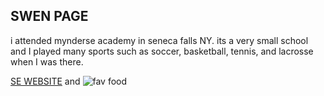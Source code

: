## SWEN PAGE

i attended mynderse academy in seneca falls NY. its a very small school and I played many sports such as soccer, basketball, tennis, and lacrosse when I was there.

[SE WEBSITE](http://www.se.rit.edu/~swen-101/00/index.html) and ![fav food](https://www.tasteofhome.com/wp-content/uploads/2018/01/exps41527_CS143613B11_11_8b.jpg)

